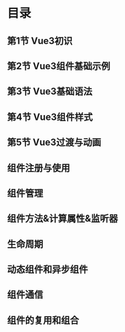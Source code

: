 # 目录
## 第1节 Vue3初识
## 第2节 Vue3组件基础示例
## 第3节 Vue3基础语法
## 第4节 Vue3组件样式
## 第5节 Vue3过渡与动画
## 组件注册与使用
## 组件管理
## 组件方法&计算属性&监听器
## 生命周期
## 动态组件和异步组件
## 组件通信
## 组件的复用和组合

